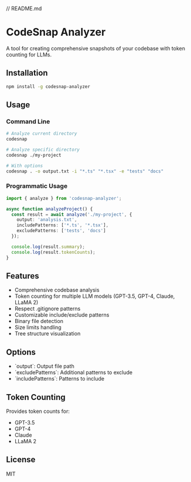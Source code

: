 // README.md
# CodeSnap Analyzer

A tool for creating comprehensive snapshots of your codebase with token counting for LLMs.

## Installation

```bash
npm install -g codesnap-analyzer
```

## Usage

### Command Line

```bash
# Analyze current directory
codesnap

# Analyze specific directory
codesnap ./my-project

# With options
codesnap . -o output.txt -i "*.ts" "*.tsx" -e "tests" "docs"
```

### Programmatic Usage

```typescript
import { analyze } from 'codesnap-analyzer';

async function analyzeProject() {
  const result = await analyze('./my-project', {
    output: 'analysis.txt',
    includePatterns: ['*.ts', '*.tsx'],
    excludePatterns: ['tests', 'docs']
  });

  console.log(result.summary);
  console.log(result.tokenCounts);
}
```

## Features

- Comprehensive codebase analysis
- Token counting for multiple LLM models (GPT-3.5, GPT-4, Claude, LLaMA 2)
- Respect .gitignore patterns
- Customizable include/exclude patterns
- Binary file detection
- Size limits handling
- Tree structure visualization

## Options

- \`output\`: Output file path
- \`excludePatterns\`: Additional patterns to exclude
- \`includePatterns\`: Patterns to include

## Token Counting

Provides token counts for:
- GPT-3.5
- GPT-4
- Claude
- LLaMA 2

## License

MIT